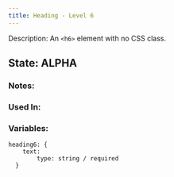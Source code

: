 ```yaml
---
title: Heading - Level 6
---
```

Description: An `<h6>` element with no CSS class.

## State: ALPHA

### Notes:

### Used In:

### Variables:
~~~
heading6: {
    text:
        type: string / required
  }
~~~
